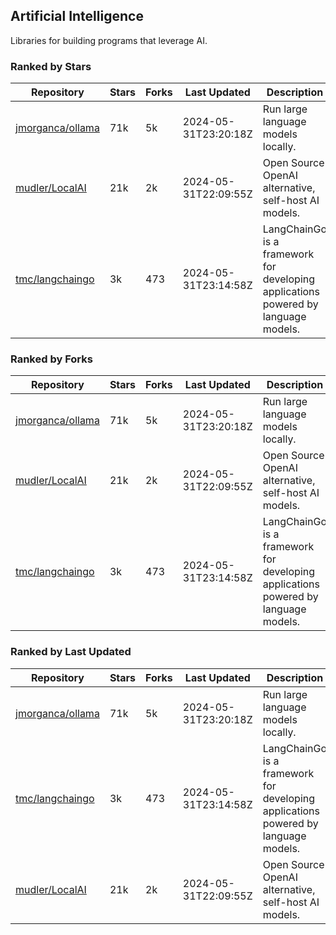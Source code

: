 ## Artificial Intelligence

Libraries for building programs that leverage AI.

### Ranked by Stars

| Repository | Stars | Forks | Last Updated | Description | 
|------------|-------|-------|--------------|-------------|
| [jmorganca/ollama](https://github.com/jmorganca/ollama) | 71k | 5k | 2024-05-31T23:20:18Z |  Run large language models locally. |
| [mudler/LocalAI](https://github.com/mudler/LocalAI) | 21k | 2k | 2024-05-31T22:09:55Z |  Open Source OpenAI alternative, self-host AI models. |
| [tmc/langchaingo](https://github.com/tmc/langchaingo) | 3k | 473 | 2024-05-31T23:14:58Z |  LangChainGo is a framework for developing applications powered by language models. |

### Ranked by Forks

| Repository | Stars | Forks | Last Updated | Description | 
|------------|-------|-------|--------------|-------------|
| [jmorganca/ollama](https://github.com/jmorganca/ollama) | 71k | 5k | 2024-05-31T23:20:18Z |  Run large language models locally. |
| [mudler/LocalAI](https://github.com/mudler/LocalAI) | 21k | 2k | 2024-05-31T22:09:55Z |  Open Source OpenAI alternative, self-host AI models. |
| [tmc/langchaingo](https://github.com/tmc/langchaingo) | 3k | 473 | 2024-05-31T23:14:58Z |  LangChainGo is a framework for developing applications powered by language models. |

### Ranked by Last Updated

| Repository | Stars | Forks | Last Updated | Description | 
|------------|-------|-------|--------------|-------------|
| [jmorganca/ollama](https://github.com/jmorganca/ollama) | 71k | 5k | 2024-05-31T23:20:18Z |  Run large language models locally. |
| [tmc/langchaingo](https://github.com/tmc/langchaingo) | 3k | 473 | 2024-05-31T23:14:58Z |  LangChainGo is a framework for developing applications powered by language models. |
| [mudler/LocalAI](https://github.com/mudler/LocalAI) | 21k | 2k | 2024-05-31T22:09:55Z |  Open Source OpenAI alternative, self-host AI models. |

